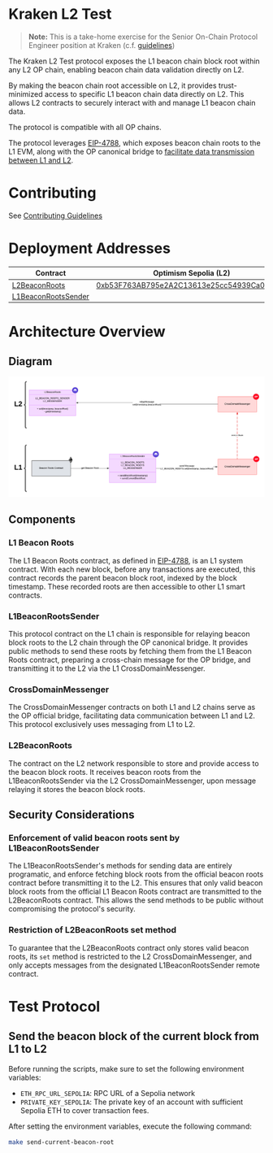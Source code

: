 # Kraken L2 Test

> **Note:** This is a take-home exercise for the Senior On-Chain Protocol Engineer position at Kraken (c.f. [guidelines](./docs/Protocol%20Engineer%20Take%20Home%20Test%20-%20Beacon%20Block%20Root%20on%20L2.pdf))

The Kraken L2 Test protocol exposes the L1 beacon chain block root within any L2 OP chain, enabling beacon chain data validation directly on L2.

By making the beacon chain root accessible on L2, it provides trust-minimized access to specific L1 beacon chain data directly on L2. This allows L2 contracts to securely interact with and manage L1 beacon chain data.

The protocol is compatible with all OP chains.

The protocol leverages [EIP-4788](https://eips.ethereum.org/EIPS/eip-4788), which exposes beacon chain roots to the L1 EVM, along with the OP canonical bridge to [facilitate data transmission between L1 and L2](https://docs.optimism.io/builders/app-developers/bridging/messaging).

# Contributing

See [Contributing Guidelines](./CONTRIBUTING.md)

# Deployment Addresses

| Contract | Optimism Sepolia (L2) | Sepolia (L1) |
|-|-|-|
| [L2BeaconRoots](./contracts/src/L2BeaconRoots.sol) | [0xb53F763AB795e2A2C13613e25cc54939Ca01b4E1](https://sepolia-optimism.etherscan.io/address/0xb53F763AB795e2A2C13613e25cc54939Ca01b4E1) | |
| [L1BeaconRootsSender](./contracts/src/L1BeaconRootsSender.sol) | | [0x5cdF4C5cbe8b4412b319f5Ae28a77A7177B3adcA](https://sepolia.etherscan.io/address/0x5cdF4C5cbe8b4412b319f5Ae28a77A7177B3adcA) |

# Architecture Overview

## Diagram

![Architecture Diagram](./docs/Kraken%20Beacon%20Root%20Bridge%20Protocol%20v0.1.0.png)

## Components

### L1 Beacon Roots

The L1 Beacon Roots contract, as defined in [EIP-4788](https://eips.ethereum.org/EIPS/eip-4788), is an L1 system contract. With each new block, before any transactions are executed, this contract records the parent beacon block root, indexed by the block timestamp. These recorded roots are then accessible to other L1 smart contracts.

### L1BeaconRootsSender

This protocol contract on the L1 chain is responsible for relaying beacon block roots to the L2 chain through the OP canonical bridge. It provides public methods to send these roots by fetching them from the L1 Beacon Roots contract, preparing a cross-chain message for the OP bridge, and transmitting it to the L2 via the L1 CrossDomainMessenger.

### CrossDomainMessenger

The CrossDomainMessenger contracts on both L1 and L2 chains serve as the OP official bridge, facilitating data communication between L1 and L2. This protocol exclusively uses messaging from L1 to L2.

### L2BeaconRoots

The contract on the L2 network responsible to store and provide access to the beacon block roots. It receives beacon roots from the L1BeaconRootsSender via the L2 CrossDomainMessenger, upon message relaying it stores the beacon block roots.

## Security Considerations

### Enforcement of valid beacon roots sent by L1BeaconRootsSender

The L1BeaconRootsSender's methods for sending data are entirely programatic, and enforce fetching block roots from the official beacon roots contract before transmitting it to the L2. This ensures that only valid beacon block roots from the official L1 Beacon Roots contract are transmitted to the L2BeaconRoots contract. This allows the send methods to be public without compromising the protocol's security.

### Restriction of L2BeaconRoots set method

To guarantee that the L2BeaconRoots contract only stores valid beacon roots, its `set` method is restricted to the L2 CrossDomainMessenger, and only accepts messages from the designated L1BeaconRootsSender remote contract.

# Test Protocol

## Send the beacon block of the current block from L1 to L2

Before running the scripts, make sure to set the following environment variables:

- `ETH_RPC_URL_SEPOLIA`: RPC URL of a Sepolia network
- `PRIVATE_KEY_SEPOLIA`: The private key of an account with sufficient Sepolia ETH to cover transaction fees.

After setting the environment variables, execute the following command:

```sh
make send-current-beacon-root
```
